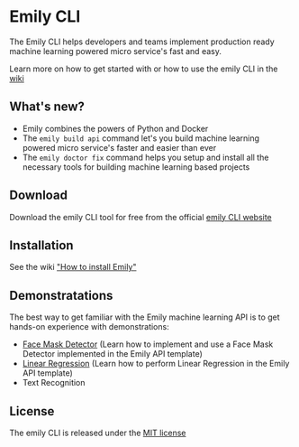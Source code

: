 # Emily CLI
The Emily CLI helps developers and teams implement production ready machine learning powered micro service's fast and easy.

Learn more on how to get started with or how to use the emily CLI in the [wiki](https://github.com/amboltio/emily-cli/wiki)

## What's new?
- Emily combines the powers of Python and Docker 
- The ``emily build api`` command let's you build machine learning powered micro service's faster and easier than ever
- The ``emily doctor fix`` command helps you setup and install all the necessary tools for building machine learning based projects

## Download
Download the emily CLI tool for free from the official [emily CLI website](https://ambolt.io/home-work-together/emily/)

## Installation
See the wiki ["How to install Emily"](https://github.com/amboltio/emily-cli/wiki/How-to-install-Emily)

## Demonstratations
The best way to get familiar with the Emily machine learning API is to get hands-on experience with demonstrations:
- [Face Mask Detector](https://github.com/amboltio/emily-cli/tree/main/demos/face-mask-detector/face-mask-detector-api) (Learn how to implement and use a Face Mask Detector implemented in the Emily API template)
- [Linear Regression](https://github.com/amboltio/emily-cli/tree/main/demos/linear-regression) (Learn how to perform Linear Regression in the Emily API template)
- Text Recognition

## License
The emily CLI is released under the [MIT license](https://github.com/amboltio/emily-cli/blob/main/LICENSE)
